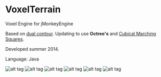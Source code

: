 VoxelTerrain
============

Voxel Engine for jMonkeyEngine

Based on [dual contour](http://www1.cse.wustl.edu/~taoju/research/dualContour.pdf). 
Updating to use **Octree's** and  [Cubical Marching Squares](http://www.ic-at.org/papers/2005/full181.pdf).

Developed summer 2014. 

Language: Java

![alt tag](http://i.imgur.com/fclhOdN.png)
![alt tag](http://i.imgur.com/nc5D4a5.png)
![alt tag](http://i.imgur.com/CDnlpYy.png)
![alt tag](http://i.imgur.com/RVYxhpv.png)
![alt tag](http://i.imgur.com/urhaQAb.png)
![alt tag](http://i.imgur.com/qDvsWL2.png)





